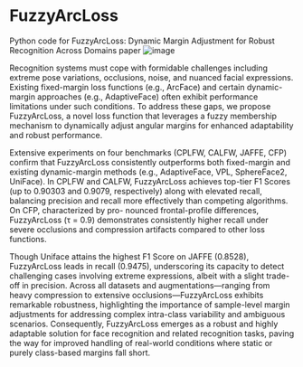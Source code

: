 # FuzzyArcLoss
Python code for FuzzyArcLoss: Dynamic Margin Adjustment for Robust Recognition Across Domains paper
![image](https://github.com/user-attachments/assets/366e360f-8078-4610-a181-503e943dce2f)

Recognition systems must cope with formidable challenges including extreme pose variations, occlusions, 
noise, and nuanced facial expressions. Existing fixed-margin loss functions (e.g., ArcFace)
and certain dynamic-margin approaches (e.g., AdaptiveFace) often exhibit performance limitations
under such conditions. To address these gaps, we propose FuzzyArcLoss, a novel loss function
that leverages a fuzzy membership mechanism to dynamically adjust angular margins for enhanced
adaptability and robust performance.

Extensive experiments on four benchmarks (CPLFW, CALFW, JAFFE, CFP) confirm that
FuzzyArcLoss consistently outperforms both fixed-margin and existing dynamic-margin methods
(e.g., AdaptiveFace, VPL, SphereFace2, UniFace). In CPLFW and CALFW, FuzzyArcLoss achieves
top-tier F1 Scores (up to 0.90303 and 0.9079, respectively) along with elevated recall, balancing
precision and recall more effectively than competing algorithms. On CFP, characterized by pro-
nounced frontal-profile differences, FuzzyArcLoss (τ = 0.9) demonstrates consistently higher recall
under severe occlusions and compression artifacts compared to other loss functions.

Though Uniface attains the highest F1 Score on JAFFE (0.8528), FuzzyArcLoss leads in recall
(0.9475), underscoring its capacity to detect challenging cases involving extreme expressions, albeit
with a slight trade-off in precision. Across all datasets and augmentations—ranging from heavy
compression to extensive occlusions—FuzzyArcLoss exhibits remarkable robustness, highlighting the
importance of sample-level margin adjustments for addressing complex intra-class variability and
ambiguous scenarios. Consequently, FuzzyArcLoss emerges as a robust and highly adaptable solution
for face recognition and related recognition tasks, paving the way for improved handling of real-world
conditions where static or purely class-based margins fall short.
